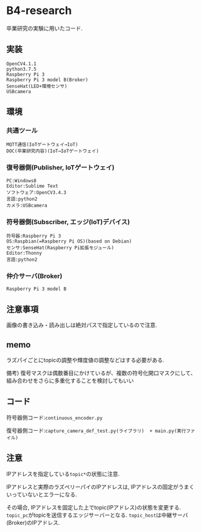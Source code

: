 # B4-research
卒業研究の実験に用いたコード. 

## 実装

```
OpenCV4.1.1
python3.7.5
Raspberry Pi 3
Raspberry Pi 3 model B(Broker)
SenseHat(LED+環境センサ)
USBcamera
```

## 環境

### 共通ツール
```
MQTT通信(IoTゲートウェイ→IoT)
DOC(卒業研究内容)(IoT→IoTゲートウェイ)
```

### 復号器側(Publisher, IoTゲートウェイ)

```
PC:Windows8
Editor:Sublime Text
ソフトウェア:OpenCV3.4.3
言語:python2
カメラ:USBcamera
```

### 符号器側(Subscriber, エッジ(IoT)デバイス)
```
符号器:Raspberry Pi 3
OS:Raspbian(=Raspberry Pi OS)(based on Debian)
センサ:SenseHat(Raspberry Pi拡張モジュール)
Editor:Thonny
言語:python2
```

### 仲介サーバ(Broker)
```
Raspberry Pi 3 model B
```

## 注意事項

画像の書き込み・読み出しは絶対パスで指定しているので注意.

## memo 
ラズパイごとにtopicの調整や輝度値の調整などはする必要がある.

備考)
復号マスクは偶数番目にかけているが、複数の符号化開口マスクにして、組み合わせをさらに多重化することを検討してもいい

## コード
符号器側コード:```continuous_encoder.py```

復号器側コード:```capture_camera_def_test.py(ライブラリ)  + main.py(実行ファイル)```

## 注意

IPアドレスを指定している```topic*```の状態に注意.

IPアドレスと実際のラズペリーパイのIPアドレスは, IPアドレスの固定がうまくいっていないとエラーになる.

その場合, IPアドレスを固定した上でtopic(IPアドレス)の状態を変更する.
```topic_pc```がtopicを送信するエッジサーバーとなる.
```topic_host```は中継サーバ(Broker)のIPアドレス.
